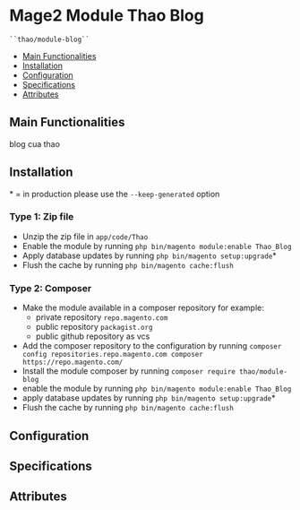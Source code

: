 # Mage2 Module Thao Blog

    ``thao/module-blog``

 - [Main Functionalities](#markdown-header-main-functionalities)
 - [Installation](#markdown-header-installation)
 - [Configuration](#markdown-header-configuration)
 - [Specifications](#markdown-header-specifications)
 - [Attributes](#markdown-header-attributes)


## Main Functionalities
blog cua thao

## Installation
\* = in production please use the `--keep-generated` option

### Type 1: Zip file

 - Unzip the zip file in `app/code/Thao`
 - Enable the module by running `php bin/magento module:enable Thao_Blog`
 - Apply database updates by running `php bin/magento setup:upgrade`\*
 - Flush the cache by running `php bin/magento cache:flush`

### Type 2: Composer

 - Make the module available in a composer repository for example:
    - private repository `repo.magento.com`
    - public repository `packagist.org`
    - public github repository as vcs
 - Add the composer repository to the configuration by running `composer config repositories.repo.magento.com composer https://repo.magento.com/`
 - Install the module composer by running `composer require thao/module-blog`
 - enable the module by running `php bin/magento module:enable Thao_Blog`
 - apply database updates by running `php bin/magento setup:upgrade`\*
 - Flush the cache by running `php bin/magento cache:flush`


## Configuration




## Specifications




## Attributes



